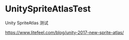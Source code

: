 # UnitySpriteAtlasTest

Unity SpriteAtlas 测试

https://www.litefeel.com/blog/unity-2017-new-sprite-atlas/
